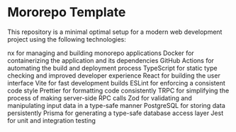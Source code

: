 # Mororepo Template
This repository is a minimal optimal setup for a modern web development project using the following technologies:

nx for managing and building monorepo applications
Docker for containerizing the application and its dependencies
GitHub Actions for automating the build and deployment process
TypeScript for static type checking and improved developer experience
React for building the user interface
Vite for fast development builds
ESLint for enforcing a consistent code style
Prettier for formatting code consistently
TRPC for simplifying the process of making server-side RPC calls
Zod for validating and manipulating input data in a type-safe manner
PostgreSQL for storing data persistently
Prisma for generating a type-safe database access layer
Jest for unit and integration testing



